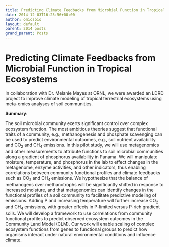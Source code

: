 ```yaml
---
title: Predicting Climate Feedbacks from Microbial Function in Tropical Ecosystems
date: 2014-12-03T16:25:56+00:00
author: omicsbio
layout: default
parent: 2014 posts
grand_parent: Posts
---
```

# Predicting Climate Feedbacks from Microbial Function in Tropical Ecosystems
In collaboration with Dr. Melanie Mayes at ORNL, we were awarded an LDRD project to improve climate modeling of tropical terrestrial ecosystems using meta-omics analyses of soil communities.

**Summary**:

The soil microbial community exerts significant control over complex ecosystem function. The most ambitious theories suggest that functional traits of a community, e.g., methanogenesis and phosphate scavenging can be used to predict environmental outcomes, e.g., soil nutrient availability and CO<sub>2</sub> and CH<sub>4</sub> emissions. In this pilot study, we will use metagenomics and other measurements to attribute functions to soil microbial communities along a gradient of phosphorus availability in Panama. We will manipulate moisture, temperature, and phosphorus in the lab to effect changes in the metagenome, enzyme activities, and other indicators, thus enabling correlations between community functional profiles and climate feedbacks such as CO<sub>2 </sub>and CH<sub>4 </sub>emissions. We hypothesize that the balance of methanogens over methanotrophs will be significantly shifted in response to increased moisture, and that metagenomics can identify changes in the functional profiles of a soil community to facilitate predictive modeling of emissions. Adding P and increasing temperature will further increase CO<sub>2 </sub>and CH<sub>4</sub> emissions, with greater effects in P-limited versus P-rich gradient soils. We will develop a framework to use correlations from community functional profiles to predict observed ecosystem outcomes in the Community Land Model (CLM). Our work will enable scaling of complex ecosystem functions from genes to functional groups to predict how organisms interact under natural environmental conditions and influence climate.